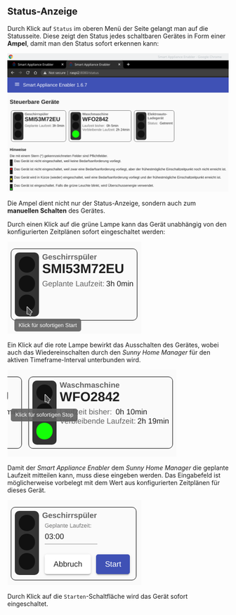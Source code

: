 ## Status-Anzeige

Durch Klick auf ```Status``` im oberen Menü der Seite gelangt man auf die Statusseite.
Diese zeigt den Status jedes schaltbaren Gerätes in Form einer **Ampel**, damit man den Status sofort erkennen kann:

![Statusanzeige](../pics/fe/StatusView.png)

Die Ampel dient nicht nur der Status-Anzeige, sondern auch zum **manuellen Schalten** des Gerätes.

Durch einen Klick auf die grüne Lampe kann das Gerät unabhängig von den konfigurierten Zeitplänen sofort eingeschaltet werden:

![Klick auf grünes Ampellicht](../pics/fe/StatusViewGreenHover.png)

Ein Klick auf die rote Lampe bewirkt das Ausschalten des Gerätes, wobei auch das Wiedereinschalten durch den *Sunny Home Manager* für den aktiven Timeframe-Interval unterbunden wird.

![Klick auf rotes Ampellicht](../pics/fe/StatusViewRedHover.png)

Damit der *Smart Appliance Enabler* dem *Sunny Home Manager* die geplante Laufzeit mitteilen kann, muss diese eingeben werden. Das Eingabefeld ist möglicherweise vorbelegt mit dem Wert aus konfigurierten Zeitplänen für dieses Gerät.

![Eingabe der Laufzeit bei Ampel](../pics/fe/StatusEdit.png)

Durch Klick auf die ```Starten```-Schaltfläche wird das Gerät sofort eingeschaltet.
